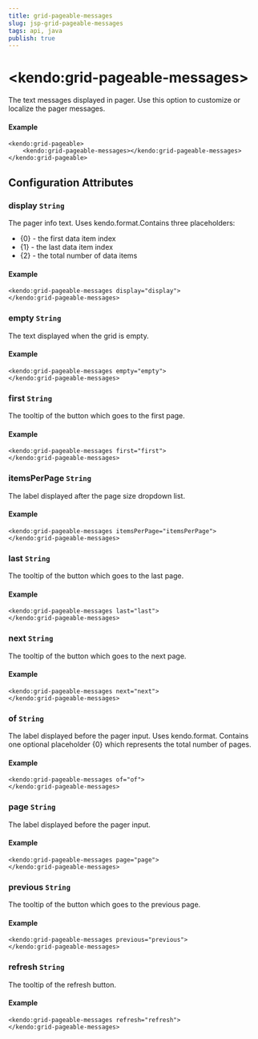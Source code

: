 ```yaml
---
title: grid-pageable-messages
slug: jsp-grid-pageable-messages
tags: api, java
publish: true
---
```


# \<kendo:grid-pageable-messages\>

The text messages displayed in pager. Use this option to customize or localize the pager messages.

#### Example
    <kendo:grid-pageable>
        <kendo:grid-pageable-messages></kendo:grid-pageable-messages>
    </kendo:grid-pageable>

## Configuration Attributes

### display `String`

The pager info text. Uses kendo.format.Contains three placeholders:
- {0} - the first data item index
- {1} - the last data item index
- {2} - the total number of data items

#### Example
    <kendo:grid-pageable-messages display="display">
    </kendo:grid-pageable-messages>

### empty `String`

The text displayed when the grid is empty.

#### Example
    <kendo:grid-pageable-messages empty="empty">
    </kendo:grid-pageable-messages>

### first `String`

The tooltip of the button which goes to the first page.

#### Example
    <kendo:grid-pageable-messages first="first">
    </kendo:grid-pageable-messages>

### itemsPerPage `String`

The label displayed after the page size dropdown list.

#### Example
    <kendo:grid-pageable-messages itemsPerPage="itemsPerPage">
    </kendo:grid-pageable-messages>

### last `String`

The tooltip of the button which goes to the last page.

#### Example
    <kendo:grid-pageable-messages last="last">
    </kendo:grid-pageable-messages>

### next `String`

The tooltip of the button which goes to the next page.

#### Example
    <kendo:grid-pageable-messages next="next">
    </kendo:grid-pageable-messages>

### of `String`

The label displayed before the pager input. Uses kendo.format. Contains one optional placeholder {0} which represents the total number of pages.

#### Example
    <kendo:grid-pageable-messages of="of">
    </kendo:grid-pageable-messages>

### page `String`

The label displayed before the pager input.

#### Example
    <kendo:grid-pageable-messages page="page">
    </kendo:grid-pageable-messages>

### previous `String`

The tooltip of the button which goes to the previous page.

#### Example
    <kendo:grid-pageable-messages previous="previous">
    </kendo:grid-pageable-messages>

### refresh `String`

The tooltip of the refresh button.

#### Example
    <kendo:grid-pageable-messages refresh="refresh">
    </kendo:grid-pageable-messages>

